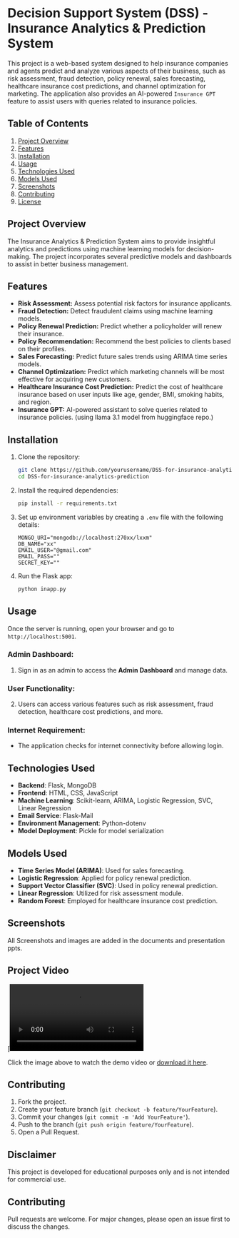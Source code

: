 # Decision Support System (DSS) - Insurance Analytics & Prediction System

This project is a web-based system designed to help insurance companies and agents predict and analyze various aspects of their business, such as risk assessment, fraud detection, policy renewal, sales forecasting, healthcare insurance cost predictions, and channel optimization for marketing. The application also provides an AI-powered `Insurance GPT` feature to assist users with queries related to insurance policies.

## Table of Contents
1. [Project Overview](#project-overview)
2. [Features](#features)
3. [Installation](#installation)
4. [Usage](#usage)
5. [Technologies Used](#technologies-used)
6. [Models Used](#models-used)
7. [Screenshots](#screenshots)
8. [Contributing](#contributing)
9. [License](#license)

## Project Overview
The Insurance Analytics & Prediction System aims to provide insightful analytics and predictions using machine learning models for decision-making. The project incorporates several predictive models and dashboards to assist in better business management.

## Features
- **Risk Assessment:** Assess potential risk factors for insurance applicants.
- **Fraud Detection:** Detect fraudulent claims using machine learning models.
- **Policy Renewal Prediction:** Predict whether a policyholder will renew their insurance.
- **Policy Recommendation:** Recommend the best policies to clients based on their profiles.
- **Sales Forecasting:** Predict future sales trends using ARIMA time series models.
- **Channel Optimization:** Predict which marketing channels will be most effective for acquiring new customers.
- **Healthcare Insurance Cost Prediction:** Predict the cost of healthcare insurance based on user inputs like age, gender, BMI, smoking habits, and region.
- **Insurance GPT:** AI-powered assistant to solve queries related to insurance policies. (using llama 3.1 model from huggingface repo.)

## Installation
1. Clone the repository:
   ```bash
   git clone https://github.com/yourusername/DSS-for-insurance-analytics-prediction.git
   cd DSS-for-insurance-analytics-prediction
   ```

2. Install the required dependencies:
   ```bash
   pip install -r requirements.txt
   ```

3. Set up environment variables by creating a `.env` file with the following details:
   ```plaintext
   MONGO_URI="mongodb://localhost:270xx/lxxm"
   DB_NAME="xx"
   EMAIL_USER="@gmail.com"
   EMAIL_PASS=""
   SECRET_KEY=""

   ```

4. Run the Flask app:
   ```bash
   python inapp.py
   ```

## Usage
Once the server is running, open your browser and go to `http://localhost:5001`.

### Admin Dashboard:
1. Sign in as an admin to access the **Admin Dashboard** and manage data.

### User Functionality:
2. Users can access various features such as risk assessment, fraud detection, healthcare cost predictions, and more.

### Internet Requirement:
- The application checks for internet connectivity before allowing login.

## Technologies Used
- **Backend**: Flask, MongoDB
- **Frontend**: HTML, CSS, JavaScript
- **Machine Learning**: Scikit-learn, ARIMA, Logistic Regression, SVC, Linear Regression
- **Email Service**: Flask-Mail
- **Environment Management**: Python-dotenv
- **Model Deployment**: Pickle for model serialization

## Models Used
- **Time Series Model (ARIMA)**: Used for sales forecasting.
- **Logistic Regression**: Applied for policy renewal prediction.
- **Support Vector Classifier (SVC)**: Used in policy renewal prediction.
- **Linear Regression**: Utilized for risk assessment module.
- **Random Forest**: Employed for healthcare insurance cost prediction.

## Screenshots
All Screenshots and images are added in the documents and presentation ppts.

## Project Video

[![Watch the video](https://github.com/Kaaviasudhan/DSS-for-Insurance-Sector/blob/main/Documents/LLM_Recording.mp4)

Click the image above to watch the demo video or [download it here](https://github.com/Kaaviasudhan/DSS-for-Insurance-Sector/blob/main/Documents/LLM_Recording.mp4).

## Contributing
1. Fork the project.
2. Create your feature branch (`git checkout -b feature/YourFeature`).
3. Commit your changes (`git commit -m 'Add YourFeature'`).
4. Push to the branch (`git push origin feature/YourFeature`).
5. Open a Pull Request.

## Disclaimer
This project is developed for educational purposes only and is not intended for commercial use.

## Contributing
Pull requests are welcome. For major changes, please open an issue first to discuss the changes.
